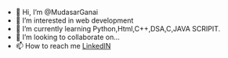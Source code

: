 - 👋 Hi, I’m @MudasarGanai
- 👀 I’m interested in web development
- 🌱 I’m currently learning Python,Html,C++,DSA,C,JAVA SCRIPIT.
- 💞️ I’m looking to collaborate on...
- 📫 How to reach me <a href="https://www.linkedin.com/in/mudasar-ganai-003b5224a/">LinkedIN</a>

<!---
MudasarGanai/MudasarGanai is a ✨ special ✨ repository because its `README.md` (this file) appears on your GitHub profile.
You can click the Preview link to take a look at your changes.
--->

